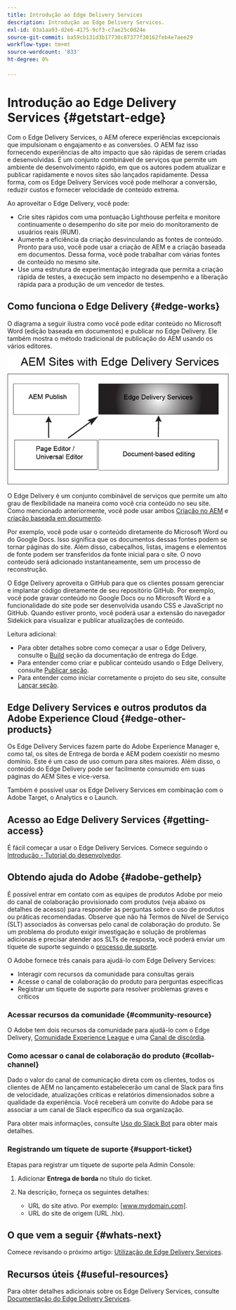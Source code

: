 ```yaml
---
title: Introdução ao Edge Delivery Services
description: Introdução ao Edge Delivery Services.
exl-id: 03a1aa93-d2e6-4175-9cf3-c7ae25c0d24e
source-git-commit: ba59cb131d3b17730c87377f30162feb4e7aee29
workflow-type: tm+mt
source-wordcount: '833'
ht-degree: 0%

---
```


# Introdução ao Edge Delivery Services {#getstart-edge}

Com o Edge Delivery Services, o AEM oferece experiências excepcionais que impulsionam o engajamento e as conversões. O AEM faz isso fornecendo experiências de alto impacto que são rápidas de serem criadas e desenvolvidas. É um conjunto combinável de serviços que permite um ambiente de desenvolvimento rápido, em que os autores podem atualizar e publicar rapidamente e novos sites são lançados rapidamente. Dessa forma, com os Edge Delivery Services você pode melhorar a conversão, reduzir custos e fornecer velocidade de conteúdo extrema.

Ao aproveitar o Edge Delivery, você pode:

* Crie sites rápidos com uma pontuação Lighthouse perfeita e monitore continuamente o desempenho do site por meio do monitoramento de usuários reais (RUM).
* Aumente a eficiência da criação desvinculando as fontes de conteúdo. Pronto para uso, você pode usar a criação de AEM e a criação baseada em documentos. Dessa forma, você pode trabalhar com várias fontes de conteúdo no mesmo site.
* Use uma estrutura de experimentação integrada que permita a criação rápida de testes, a execução sem impacto no desempenho e a liberação rápida para a produção de um vencedor de testes.

## Como funciona o Edge Delivery {#edge-works}

O diagrama a seguir ilustra como você pode editar conteúdo no Microsoft Word (edição baseada em documentos) e publicar no Edge Delivery. Ele também mostra o método tradicional de publicação do AEM usando os vários editores.

![Arquitetura de entrega de borda](assets/edgedelivery.png)

O Edge Delivery é um conjunto combinável de serviços que permite um alto grau de flexibilidade na maneira como você cria conteúdo no seu site. Como mencionado anteriormente, você pode usar ambos [Criação no AEM](https://experienceleague.adobe.com/docs/experience-manager-cloud-service/content/sites/authoring/getting-started/concepts.html) e [criação baseada em documento](https://www.hlx.live/docs/authoring).

Por exemplo, você pode usar o conteúdo diretamente do Microsoft Word ou do Google Docs. Isso significa que os documentos dessas fontes podem se tornar páginas do site. Além disso, cabeçalhos, listas, imagens e elementos de fonte podem ser transferidos da fonte inicial para o site. O novo conteúdo será adicionado instantaneamente, sem um processo de reconstrução.

O Edge Delivery aproveita o GitHub para que os clientes possam gerenciar e implantar código diretamente de seu repositório GitHub. Por exemplo, você pode gravar conteúdo no Google Docs ou no Microsoft Word e a funcionalidade do site pode ser desenvolvida usando CSS e JavaScript no GitHub. Quando estiver pronto, você poderá usar a extensão do navegador Sidekick para visualizar e publicar atualizações de conteúdo.

Leitura adicional:

* Para obter detalhes sobre como começar a usar o Edge Delivery, consulte o [Build](https://www.hlx.live/docs/#build) seção da documentação de entrega do Edge.
* Para entender como criar e publicar conteúdo usando o Edge Delivery, consulte [Publicar seção](https://www.hlx.live/docs/authoring).
* Para entender como iniciar corretamente o projeto do seu site, consulte [Lançar seção](https://www.hlx.live/docs/#launch).

## Edge Delivery Services e outros produtos da Adobe Experience Cloud {#edge-other-products}

Os Edge Delivery Services fazem parte do Adobe Experience Manager e, como tal, os sites de Entrega de borda e AEM podem coexistir no mesmo domínio. Este é um caso de uso comum para sites maiores. Além disso, o conteúdo do Edge Delivery pode ser facilmente consumido em suas páginas do AEM Sites e vice-versa.

Também é possível usar os Edge Delivery Services em combinação com o Adobe Target, o Analytics e o Launch.

## Acesso ao Edge Delivery Services {#getting-access}

É fácil começar a usar o Edge Delivery Services. Comece seguindo o [Introdução - Tutorial do desenvolvedor](https://www.hlx.live/developer/tutorial).

## Obtendo ajuda do Adobe {#adobe-gethelp}

É possível entrar em contato com as equipes de produtos Adobe por meio do canal de colaboração provisionado com produtos (veja abaixo os detalhes de acesso) para responder às perguntas sobre o uso de produtos ou práticas recomendadas. Observe que não há Termos de Nível de Serviço (SLT) associados às conversas pelo canal de colaboração do produto. Se um problema do produto exigir investigação e solução de problemas adicionais e precisar atender aos SLTs de resposta, você poderá enviar um tíquete de suporte seguindo o [processo de suporte](https://experienceleague.adobe.com/?lang=en&amp;support-tab=home#support).

O Adobe fornece três canais para ajudá-lo com Edge Delivery Services:

* Interagir com recursos da comunidade para consultas gerais
* Acesse o canal de colaboração do produto para perguntas específicas
* Registrar um tíquete de suporte para resolver problemas graves e críticos

### Acessar recursos da comunidade {#community-resource}

O Adobe tem dois recursos da comunidade para ajudá-lo com o Edge Delivery, [Comunidade Experience League](https://adobe.ly/3Q6kTKl) e uma [Canal de discórdia](https://discord.gg/YFTKQK8M).

### Como acessar o canal de colaboração do produto {#collab-channel}

Dado o valor do canal de comunicação direta com os clientes, todos os clientes de AEM no lançamento estabelecerão um canal de Slack para fins de velocidade, atualizações críticas e relatórios dimensionados sobre a qualidade da experiência. Você receberá um convite do Adobe para se associar a um canal de Slack específico da sua organização.

Para obter mais informações, consulte [Uso do Slack Bot](https://www.hlx.live/docs/slack) para obter mais detalhes.

### Registrando um tíquete de suporte {#support-ticket}

Etapas para registrar um tíquete de suporte pela Admin Console:

1. Adicionar **Entrega de borda** no título do ticket.
2. Na descrição, forneça os seguintes detalhes:

   * URL do site ativo. Por exemplo: [www.mydomain.com].
   * URL do site de origem (URL .hlx).

## O que vem a seguir {#whats-next}

Comece revisando o próximo artigo: [Utilização de Edge Delivery Services](/help/edge/using.md).

## Recursos úteis {#useful-resources}

Para obter detalhes adicionais sobre os Edge Delivery Services, consulte [Documentação do Edge Delivery Services](https://www.hlx.live/docs/).
